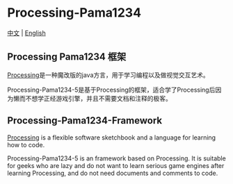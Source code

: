 # Processing-Pama1234

[中文](#processing-pama1234-框架) | [English](#processing-pama1234-framework)

## Processing Pama1234 框架

[Processing](https://github.com/processing/processing)是一种魔改版的java方言，用于学习编程以及做视觉交互艺术。

Processing-Pama1234-5是基于Processing的框架，适合学了Processing后因为懒而不想学正经游戏引擎，并且不需要文档和注释的极客。

## Processing-Pama1234-Framework

[Processing](https://github.com/processing/processing) is a flexible software sketchbook and a language for learning how to code.

Processing-Pama1234-5 is an framework based on Processing. It is suitable for geeks who are lazy and do not want to learn serious game engines after learning Processing, and do not need documents and comments to code.
